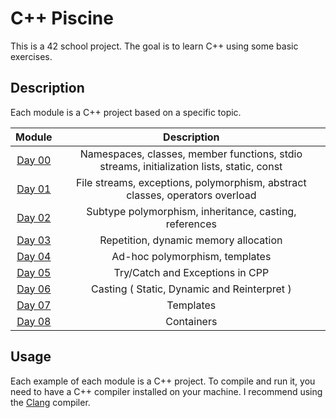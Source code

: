 # C++ Piscine

This is a 42 school project. The goal is to learn C++ using some basic 
exercises.

## Description

Each module is a C++ project based on a specific topic.

|                                   Module                                    |                                        Description                                        |
|:---------------------------------------------------------------------------:|:-----------------------------------------------------------------------------------------:|
| [Day 00](https://github.com/andersonhsporto/CPP_piscine/tree/main/0_module) | Namespaces, classes, member functions, stdio streams, initialization lists, static, const |
| [Day 01](https://github.com/andersonhsporto/CPP_piscine/tree/main/1_module) |       File streams, exceptions, polymorphism, abstract classes, operators overload        |
| [Day 02](https://github.com/andersonhsporto/CPP_piscine/tree/main/2_module) |                  Subtype polymorphism, inheritance, casting, references                   |
| [Day 03](https://github.com/andersonhsporto/CPP_piscine/tree/main/3_module) |                           Repetition, dynamic memory allocation                           |
| [Day 04](https://github.com/andersonhsporto/CPP_piscine/tree/main/4_module) |                              Ad-hoc polymorphism, templates                               |
| [Day 05](https://github.com/andersonhsporto/CPP_piscine/tree/main/5_module) |                              Try/Catch and Exceptions in CPP                              |
| [Day 06](https://github.com/andersonhsporto/CPP_piscine/tree/main/6_module) |                        Casting ( Static, Dynamic and Reinterpret )                        |
| [Day 07](https://github.com/andersonhsporto/CPP_piscine/tree/main/7_module) |                                         Templates                                         |
| [Day 08](https://github.com/andersonhsporto/CPP_piscine/tree/main/8_module) |                      Containers                                                           |

## Usage

Each example of each module is a C++ project. To compile and run it, you need to
have a C++ compiler installed on your machine. I recommend using the
[Clang](https://clang.llvm.org/) compiler.

